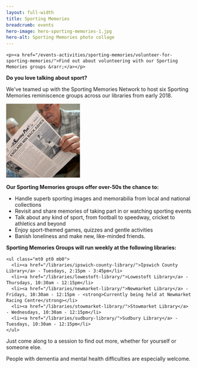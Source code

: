 ```yaml
---
layout: full-width
title: Sporting Memories
breadcrumb: events
hero-image: hero-sporting-memories-1.jpg
hero-alt: Sporting Memories photo collage
---
```


<div class="{% include /c/generic-panel.html %}">

    <p><a href="/events-activities/sporting-memories/volunteer-for-sporting-memories/">Find out about volunteering with our Sporting Memories groups &rarr;</a></p>

</div>

**Do you love talking about sport?**

We've teamed up with the Sporting Memories Network to host six Sporting Memories reminiscence groups across our libraries from early 2018.

<img src="/images/featured/featured-sporting-memories-1.jpg" alt="A man reading about sport in a newspaper" class="custom-br-50 mw-40 {% include /c/img-float-right.html %}" />

**Our Sporting Memories groups offer over-50s the chance to:**

* Handle superb sporting images and memorabilia from local and national collections
* Revisit and share memories of taking part in or watching sporting events
* Talk about any kind of sport, from football to speedway, cricket to athletics and beyond
* Enjoy sport-themed games, quizzes and gentle activities
* Banish loneliness and make new, like-minded friends.

**Sporting Memories Groups will run weekly at the following libraries:**

<div class="custom-col-2 mb4">

    <ul class="mt0 pt0 mb0">
      <li><a href="/libraries/ipswich-county-library/">Ipswich County Library</a> - Tuesdays, 2:15pm - 3:45pm</li>
      <li><a href="/libraries/lowestoft-library/">Lowestoft Library</a> - Thursdays, 10:30am - 12:15pm</li>
      <li><a href="/libraries/newmarket-library/">Newmarket Library</a> - Fridays, 10:30am - 12:15pm - <strong>Currently being held at Newmarket Racing Centre</strong></li>
      <li><a href="/libraries/stowmarket-library/">Stowmarket Library</a> - Wednesdays, 10:30am - 12:15pm</li>
      <li><a href="/libraries/sudbury-library/">Sudbury Library</a> - Tuesdays, 10:30am - 12:15pm</li>
    </ul>

</div>

Just come along to a session to find out more, whether for yourself or someone else.

People with dementia and mental health difficulties are especially welcome.
